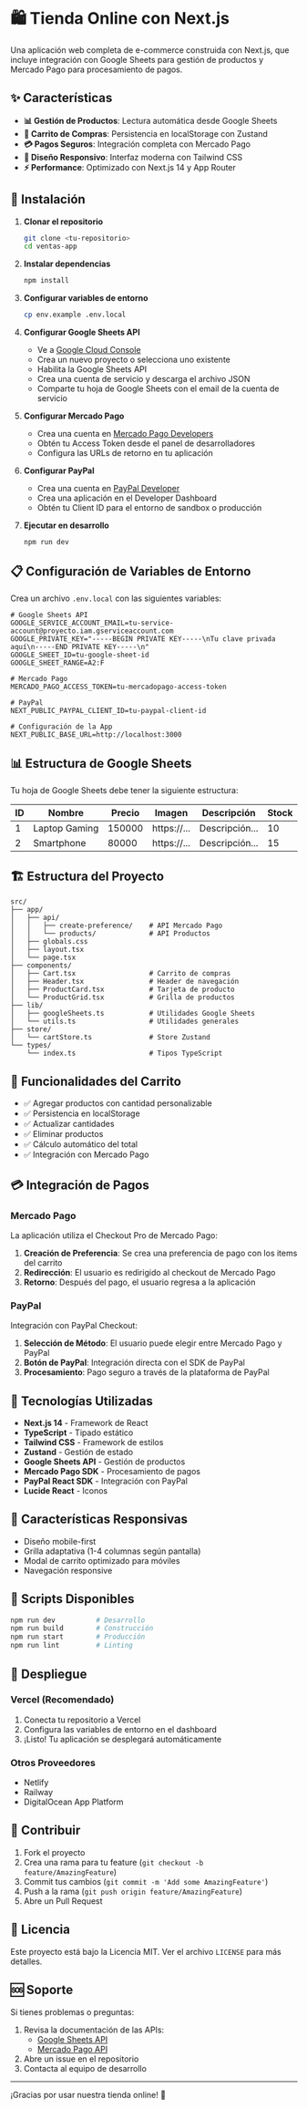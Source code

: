 # 🛍️ Tienda Online con Next.js

Una aplicación web completa de e-commerce construida con Next.js, que incluye integración con Google Sheets para gestión de productos y Mercado Pago para procesamiento de pagos.

## ✨ Características

- **📊 Gestión de Productos**: Lectura automática desde Google Sheets
- **🛒 Carrito de Compras**: Persistencia en localStorage con Zustand
- **💳 Pagos Seguros**: Integración completa con Mercado Pago
- **📱 Diseño Responsivo**: Interfaz moderna con Tailwind CSS
- **⚡ Performance**: Optimizado con Next.js 14 y App Router

## 🚀 Instalación

1. **Clonar el repositorio**
   ```bash
   git clone <tu-repositorio>
   cd ventas-app
   ```

2. **Instalar dependencias**
   ```bash
   npm install
   ```

3. **Configurar variables de entorno**
   ```bash
   cp env.example .env.local
   ```

4. **Configurar Google Sheets API**
   - Ve a [Google Cloud Console](https://console.cloud.google.com/)
   - Crea un nuevo proyecto o selecciona uno existente
   - Habilita la Google Sheets API
   - Crea una cuenta de servicio y descarga el archivo JSON
   - Comparte tu hoja de Google Sheets con el email de la cuenta de servicio

5. **Configurar Mercado Pago**
   - Crea una cuenta en [Mercado Pago Developers](https://www.mercadopago.com.ar/developers)
   - Obtén tu Access Token desde el panel de desarrolladores
   - Configura las URLs de retorno en tu aplicación

6. **Configurar PayPal**
   - Crea una cuenta en [PayPal Developer](https://developer.paypal.com/)
   - Crea una aplicación en el Developer Dashboard
   - Obtén tu Client ID para el entorno de sandbox o producción

7. **Ejecutar en desarrollo**
   ```bash
   npm run dev
   ```

## 📋 Configuración de Variables de Entorno

Crea un archivo `.env.local` con las siguientes variables:

```env
# Google Sheets API
GOOGLE_SERVICE_ACCOUNT_EMAIL=tu-service-account@proyecto.iam.gserviceaccount.com
GOOGLE_PRIVATE_KEY="-----BEGIN PRIVATE KEY-----\nTu clave privada aquí\n-----END PRIVATE KEY-----\n"
GOOGLE_SHEET_ID=tu-google-sheet-id
GOOGLE_SHEET_RANGE=A2:F

# Mercado Pago
MERCADO_PAGO_ACCESS_TOKEN=tu-mercadopago-access-token

# PayPal
NEXT_PUBLIC_PAYPAL_CLIENT_ID=tu-paypal-client-id

# Configuración de la App
NEXT_PUBLIC_BASE_URL=http://localhost:3000
```

## 📊 Estructura de Google Sheets

Tu hoja de Google Sheets debe tener la siguiente estructura:

| ID | Nombre | Precio | Imagen | Descripción | Stock |
|----|--------|--------|--------|-------------|-------|
| 1  | Laptop Gaming | 150000 | https://... | Descripción... | 10 |
| 2  | Smartphone | 80000 | https://... | Descripción... | 15 |

## 🏗️ Estructura del Proyecto

```
src/
├── app/
│   ├── api/
│   │   ├── create-preference/    # API Mercado Pago
│   │   └── products/             # API Productos
│   ├── globals.css
│   ├── layout.tsx
│   └── page.tsx
├── components/
│   ├── Cart.tsx                  # Carrito de compras
│   ├── Header.tsx                # Header de navegación
│   ├── ProductCard.tsx           # Tarjeta de producto
│   └── ProductGrid.tsx           # Grilla de productos
├── lib/
│   ├── googleSheets.ts           # Utilidades Google Sheets
│   └── utils.ts                  # Utilidades generales
├── store/
│   └── cartStore.ts              # Store Zustand
└── types/
    └── index.ts                  # Tipos TypeScript
```

## 🛒 Funcionalidades del Carrito

- ✅ Agregar productos con cantidad personalizable
- ✅ Persistencia en localStorage
- ✅ Actualizar cantidades
- ✅ Eliminar productos
- ✅ Cálculo automático del total
- ✅ Integración con Mercado Pago

## 💳 Integración de Pagos

### Mercado Pago
La aplicación utiliza el Checkout Pro de Mercado Pago:

1. **Creación de Preferencia**: Se crea una preferencia de pago con los items del carrito
2. **Redirección**: El usuario es redirigido al checkout de Mercado Pago
3. **Retorno**: Después del pago, el usuario regresa a la aplicación

### PayPal
Integración con PayPal Checkout:

1. **Selección de Método**: El usuario puede elegir entre Mercado Pago y PayPal
2. **Botón de PayPal**: Integración directa con el SDK de PayPal
3. **Procesamiento**: Pago seguro a través de la plataforma de PayPal

## 🎨 Tecnologías Utilizadas

- **Next.js 14** - Framework de React
- **TypeScript** - Tipado estático
- **Tailwind CSS** - Framework de estilos
- **Zustand** - Gestión de estado
- **Google Sheets API** - Gestión de productos
- **Mercado Pago SDK** - Procesamiento de pagos
- **PayPal React SDK** - Integración con PayPal
- **Lucide React** - Iconos

## 📱 Características Responsivas

- Diseño mobile-first
- Grilla adaptativa (1-4 columnas según pantalla)
- Modal de carrito optimizado para móviles
- Navegación responsive

## 🔧 Scripts Disponibles

```bash
npm run dev          # Desarrollo
npm run build        # Construcción
npm run start        # Producción
npm run lint         # Linting
```

## 🚀 Despliegue

### Vercel (Recomendado)
1. Conecta tu repositorio a Vercel
2. Configura las variables de entorno en el dashboard
3. ¡Listo! Tu aplicación se desplegará automáticamente

### Otros Proveedores
- Netlify
- Railway
- DigitalOcean App Platform

## 🤝 Contribuir

1. Fork el proyecto
2. Crea una rama para tu feature (`git checkout -b feature/AmazingFeature`)
3. Commit tus cambios (`git commit -m 'Add some AmazingFeature'`)
4. Push a la rama (`git push origin feature/AmazingFeature`)
5. Abre un Pull Request

## 📄 Licencia

Este proyecto está bajo la Licencia MIT. Ver el archivo `LICENSE` para más detalles.

## 🆘 Soporte

Si tienes problemas o preguntas:

1. Revisa la documentación de las APIs:
   - [Google Sheets API](https://developers.google.com/sheets/api)
   - [Mercado Pago API](https://www.mercadopago.com.ar/developers/es/docs)
2. Abre un issue en el repositorio
3. Contacta al equipo de desarrollo

---

¡Gracias por usar nuestra tienda online! 🎉
